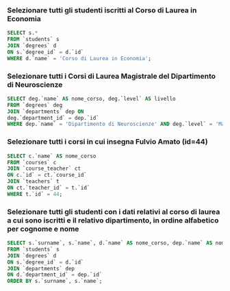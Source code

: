 ### Selezionare tutti gli studenti iscritti al Corso di Laurea in Economia

```SQL
SELECT s.*
FROM `students` s
JOIN `degrees` d 
ON s.`degree_id` = d.`id`
WHERE d.`name` = 'Corso di Laurea in Economia';
```


### Selezionare tutti i Corsi di Laurea Magistrale del Dipartimento di Neuroscienze

```SQL
SELECT deg.`name` AS nome_corso, deg.`level` AS livello
FROM `degrees` deg
JOIN `departments` dep ON 
deg.`department_id` = dep.`id`
WHERE dep.`name` = 'Dipartimento di Neuroscienze' AND deg.`level` = 'Magistrale';
```


### Selezionare tutti i corsi in cui insegna Fulvio Amato (id=44)

```SQL
SELECT c.`name` AS nome_corso
FROM `courses` c
JOIN `course_teacher` ct 
ON c.`id` = ct.`course_id`
JOIN `teachers` t 
ON ct.`teacher_id` = t.`id`
WHERE t.`id` = 44;
```


### Selezionare tutti gli studenti con i dati relativi al corso di laurea a cui sono iscritti e il relativo dipartimento, in ordine alfabetico per cognome e nome

```SQL
SELECT s.`surname`, s.`name`, d.`name` AS nome_corso, dep.`name` AS nome_dipartimento
FROM `students` s
JOIN `degrees` d 
ON s.`degree_id` = d.`id`
JOIN `departments` dep 
ON d.`department_id` = dep.`id`
ORDER BY s.`surname`, s.`name`;
```